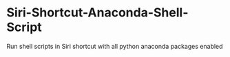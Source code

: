 # Siri-Shortcut-Anaconda-Shell-Script
Run shell scripts in Siri shortcut with all python anaconda packages enabled
